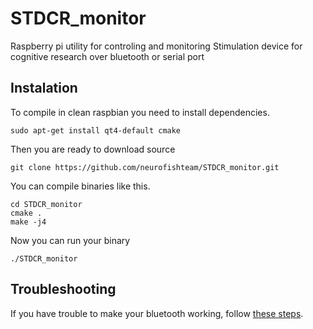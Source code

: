 # STDCR_monitor
Raspberry pi utility for controling and monitoring Stimulation device for cognitive research over bluetooth or serial port

## Instalation

To compile in clean raspbian you need to install dependencies.
```
sudo apt-get install qt4-default cmake
```

Then you are ready to download source
```
git clone https://github.com/neurofishteam/STDCR_monitor.git
```

You can compile binaries like this.
```
cd STDCR_monitor
cmake .
make -j4
```

Now you can run your binary
```
./STDCR_monitor
```

## Troubleshooting

If you have trouble to make your bluetooth working, follow [these steps](https://www.raspberrypi.org/learning/robo-butler/bluetooth-setup/).
